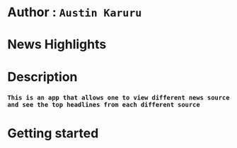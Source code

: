 # Author : `Austin Karuru`

# News Highlights

# Description

### `This is an app that allows one to view different news source and see the top headlines from each different source`

# Getting started
